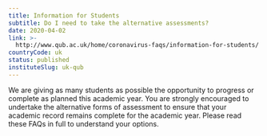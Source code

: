 ```yaml
---
title: Information for Students
subtitle: Do I need to take the alternative assessments?
date: 2020-04-02
link: >-
  http://www.qub.ac.uk/home/coronavirus-faqs/information-for-students/
countryCode: uk
status: published
instituteSlug: uk-qub
---
```

We are giving as many students as possible the opportunity to progress or complete as planned this academic year. You are strongly encouraged to undertake the alternative forms of assessment to ensure that your academic record remains complete for the academic year. Please read these FAQs in full to understand your options.
